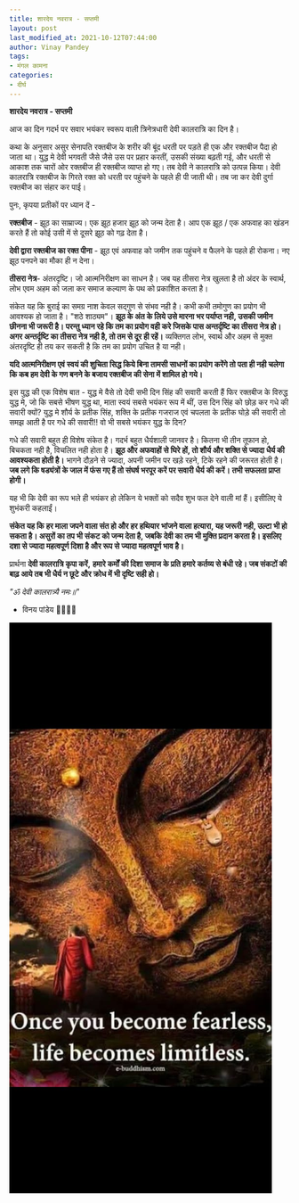 ```yaml
---
title: शारदेय नवरात्र - सप्तमी
layout: post
last_modified_at: 2021-10-12T07:44:00
author: Vinay Pandey
tags:
- मंगल कामना
categories:
- दीर्घ
---
```

**शारदेय नवरात्र - सप्तमी**

आज का दिन गदर्भ पर सवार भयंकर स्वरूप  वाली त्रिनेत्रधारी देवी कालरात्रि का दिन है।  

कथा के अनुसार असुर सेनापति रक्तबीज के शरीर की बूंद धरती पर पड़ते ही एक और रक्तबीज पैदा हो जाता था। युद्ध मे देवी भगवती जैसे जैसे उस पर प्रहार करतीं, उसकी संख्या बढ़ती गई, और धरती से आकाश तक चारों ओर रक्तबीज ही रक्तबीज व्याप्त हो गए। तब देवी ने कालरात्रि को उत्पन्न किया। देवी कालरात्रि रक्तबीज के गिरते रक्त को धरती पर पहुंचने के पहले ही पी जाती थी। तब जा कर देवी दुर्गा रक्तबीज का संहार कर पाई।

पुनः, कृपया प्रतीकों पर ध्यान दें -

**रक्तबीज** - झूठ का साम्राज्य। एक झूठ हजार झूठ को जन्म देता है। आप एक झूठ / एक अफवाह का खंडन करते हैं तो कोई उसी में से दूसरे झूठ को गढ़ देता है। 

**देवी द्वारा रक्तबीज का रक्त पीना** - झूठ एवं अफवाह को जमीन तक पहुंचने व फैलने के पहले ही रोकना। नए झूठ पनपने का मौका ही न देना। 

**तीसरा नेत्र**- अंतरदृष्टि। जो आत्मनिरीक्षण का साधन है। जब यह तीसरा नेत्र खुलता है तो अंदर के स्वार्थ, लोभ एवम अहम को जला कर समाज कल्याण के पथ को प्रकाशित करता है। 

संकेत यह कि बुराई का समग्र नाश केवल सद्गुण से संभव नही है। कभी कभी तमोगुण का प्रयोग भी आवश्यक हो जाता है। "शठे शाठ्यम"। **झूठ के अंत के लिये उसे मारना भर पर्याप्त नही, उसकी जमीन छीनना भी जरूरी है। परन्तु ध्यान रहे कि तम का प्रयोग वही करे जिसके पास अन्तर्दृष्टि का तीसरा नेत्र हो। अगर अन्तर्दृष्टि का तीसरा नेत्र नही है, तो तम से दूर ही रहें।** व्यक्तिगत लोभ, स्वार्थ और अहम से मुक्त अंतरदृष्टि ही तय कर सकती है कि तम का प्रयोग उचित है या नही।

**यदि आत्मनिरीक्षण एवं स्वयं की शुचिता सिद्ध किये बिना तामसी साधनों का प्रयोग करेंगे तो पता ही नही चलेगा कि कब हम देवी के गण बनने के बजाय रक्तबीज की सेना में शामिल हो गये।** 

इस युद्ध की एक विशेष बात - युद्ध मे वैसे तो देवी सभी दिन सिंह की सवारी करती हैं फिर रक्तबीज के विरुद्ध युद्ध मे, जो कि सबसे भीषण युद्ध था, माता स्वयं सबसे भयंकर रूप में थीं, उस दिन सिंह को छोड़ कर गधे की सवारी क्यों? युद्ध मे शौर्य के प्रतीक सिंह, शक्ति के प्रतीक गजराज एवं चपलता के प्रतीक घोड़े की सवारी तो समझ आती है पर गधे की सवारी!!  वो भी सबसे भयंकर युद्ध के दिन?  

गधे की सवारी बहुत ही विशेष संकेत है। गदर्भ बहुत धैर्यशाली जानवर है। कितना भी तीन तूफान हो, बिचकता नही है, विचलित नही होता है। **झूठ और अफवाहों से घिरे हों, तो शौर्य और शक्ति से ज्यादा धैर्य की आवश्यकता होती है।** भागने दौड़ने से ज्यादा, अपनी जमीन पर खड़े रहने, टिके रहने की जरूरत होती है। **जब लगे कि षड्यंत्रों के जाल में फंस गए हैं तो संघर्ष भरपूर करें पर सवारी धैर्य की करें। तभी सफलता प्राप्त होगी।**

यह भी कि देवी का रूप भले ही भयंकर हो लेकिन ये भक्तों को सदैव शुभ फल देने वाली मां हैं। इसीलिए ये शुभंकरी कहलाईं।  

**संकेत यह कि हर माला जपने वाला संत हो और हर हथियार भांजने वाला हत्यारा, यह जरूरी नही, उल्टा भी हो सकता है। असुरों का तप भी संकट को जन्म देता है, जबकि देवी का तम भी मुक्ति प्रदान करता है। इसलिए दशा से ज्यादा महत्वपूर्ण दिशा है और रूप से ज्यादा महत्वपूर्ण भाव है।**

प्रार्थना
**देवी कालरात्रि कृपा करें,**
**हमारे कर्मों की दिशा समाज के प्रति हमारे कर्तव्य से बंधी रहे। जब संकटों की बाढ़ आये तब भी धैर्य न छूटे और क्रोध में भी दृष्टि सही हो।**

*"ॐ देवी कालरात्र्यै नमः॥"*

- विनय पांडेय
🙏🌷🌷🙏


![IMG-20211012-WA0002.jpg](/images/IMG-20211012-WA0002.jpg)

